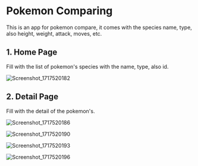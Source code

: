# Pokemon Comparing

This is an app for pokemon compare, it comes with the species name, type, also height, weight, attack, moves, etc.

## 1. Home Page

Fill with the list of pokemon's species with the name, type, also id.

![Screenshot_1717520182](https://github.com/mfajarhafidh/pokemon-compare/assets/94110628/ecc7660b-241b-4e61-98ab-dd8ed1c17c9c)

## 2. Detail Page

Fill with the detail of the pokemon's.

![Screenshot_1717520186](https://github.com/mfajarhafidh/pokemon-compare/assets/94110628/f7e62f35-e010-4b90-8325-1765fe3bab0f)

![Screenshot_1717520190](https://github.com/mfajarhafidh/pokemon-compare/assets/94110628/2c154135-452c-4325-80a8-7d8d8e607d58)

![Screenshot_1717520193](https://github.com/mfajarhafidh/pokemon-compare/assets/94110628/efff8b08-9ca9-44d9-8cc1-24a7209628bf)

![Screenshot_1717520196](https://github.com/mfajarhafidh/pokemon-compare/assets/94110628/0708175e-d05b-44ed-9758-48a67f3bc801)
